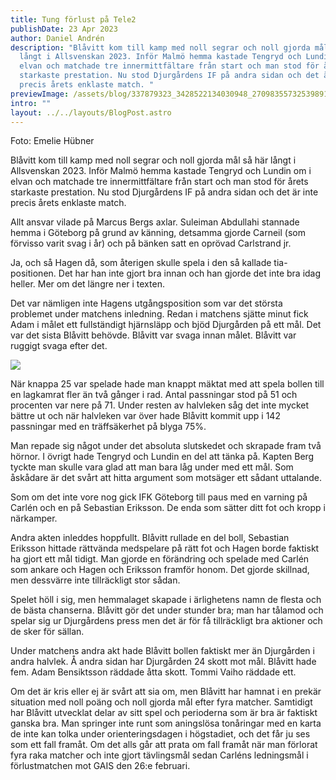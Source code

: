 ```yaml
---
title: Tung förlust på Tele2
publishDate: 23 Apr 2023
author: Daniel Andrén
description: "Blåvitt kom till kamp med noll segrar och noll gjorda mål så här
  långt i Allsvenskan 2023. Inför Malmö hemma kastade Tengryd och Lundin om i
  elvan och matchade tre innermittfältare från start och man stod för årets
  starkaste prestation. Nu stod Djurgårdens IF på andra sidan och det är inte
  precis årets enklaste match. "
previewImage: /assets/blog/337879323_3428522134030948_2709835573253989116_n.jpg
intro: ""
layout: ../../layouts/BlogPost.astro
---
```

Foto: Emelie Hübner

Blåvitt kom till kamp med noll segrar och noll gjorda mål så här långt i Allsvenskan 2023. Inför Malmö hemma kastade Tengryd och Lundin om i elvan och matchade tre innermittfältare från start och man stod för årets starkaste prestation. Nu stod Djurgårdens IF på andra sidan och det är inte precis årets enklaste match. 

Allt ansvar vilade på Marcus Bergs axlar. Suleiman Abdullahi stannade hemma i Göteborg på grund av känning, detsamma gjorde Carneil (som förvisso varit svag i år) och på bänken satt en oprövad Carlstrand jr. 

Ja, och så Hagen då, som återigen skulle spela i den så kallade tia-positionen. Det har han inte gjort bra innan och han gjorde det inte bra idag heller. Mer om det längre ner i texten. 

Det var nämligen inte Hagens utgångsposition som var det största problemet under matchens inledning. Redan i matchens sjätte minut fick Adam i målet ett fullständigt hjärnsläpp och bjöd Djurgården på ett mål. Det var det sista Blåvitt behövde. Blåvitt var svaga innan målet. Blåvitt var ruggigt svaga efter det. 

![](/assets/blog/341385266_632915705344803_2762094883854894899_n.jpg)

När knappa 25 var spelade hade man knappt mäktat med att spela bollen till en lagkamrat fler än två gånger i rad. Antal passningar stod på 51 och procenten var nere på 71. Under resten av halvleken såg det inte mycket bättre ut och när halvleken var över hade Blåvitt kommit upp i 142 passningar med en träffsäkerhet på blyga 75%. 

Man repade sig något under det absoluta slutskedet och skrapade fram två hörnor. I övrigt hade Tengryd och Lundin en del att tänka på. Kapten Berg tyckte man skulle vara glad att man bara låg under med ett mål. Som åskådare är det svårt att hitta argument som motsäger ett sådant uttalande. 

Som om det inte vore nog gick IFK Göteborg till paus med en varning på Carlén och en på Sebastian Eriksson. De enda som sätter ditt fot och kropp i närkamper. 

Andra akten inleddes hoppfullt. Blåvitt rullade en del boll, Sebastian Eriksson hittade rättvända medspelare på rätt fot och Hagen borde faktiskt ha gjort ett mål tidigt. Man gjorde en förändring och spelade med Carlén som ankare och Hagen och Eriksson framför honom. Det gjorde skillnad, men dessvärre inte tillräckligt stor sådan.

Spelet höll i sig, men hemmalaget skapade i ärlighetens namn de flesta och de bästa chanserna. Blåvitt gör det under stunder bra; man har tålamod och spelar sig ur Djurgårdens press men det är för få tillräckligt bra aktioner och de sker för sällan. 

Under matchens andra akt hade Blåvitt bollen faktiskt mer än Djurgården i andra halvlek. Å andra sidan har Djurgården 24 skott mot mål. Blåvitt hade fem. Adam Bensiktsson räddade åtta skott. Tommi Vaiho räddade ett. 

Om det är kris eller ej är svårt att sia om, men Blåvitt har hamnat i en prekär situation med noll poäng och noll gjorda mål efter fyra matcher. Samtidigt har Blåvitt utvecklat delar av sitt spel och perioderna som är bra är faktiskt ganska bra. Man springer inte runt som aningslösa tonåringar med en karta de inte kan tolka under orienteringsdagen i högstadiet, och det får ju ses som ett fall framåt. Om det alls går att prata om fall framåt när man förlorat fyra raka matcher och inte gjort tävlingsmål sedan Carléns ledningsmål i förlustmatchen mot GAIS den 26:e februari.